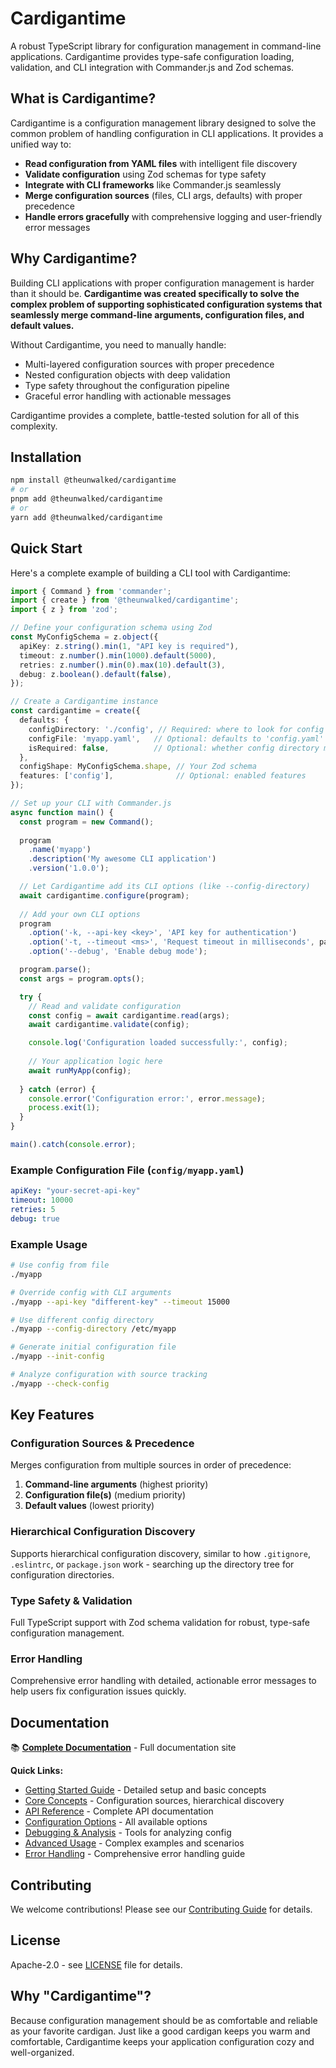# Cardigantime

A robust TypeScript library for configuration management in command-line applications. Cardigantime provides type-safe configuration loading, validation, and CLI integration with Commander.js and Zod schemas.

## What is Cardigantime?

Cardigantime is a configuration management library designed to solve the common problem of handling configuration in CLI applications. It provides a unified way to:

- **Read configuration from YAML files** with intelligent file discovery
- **Validate configuration** using Zod schemas for type safety
- **Integrate with CLI frameworks** like Commander.js seamlessly
- **Merge configuration sources** (files, CLI args, defaults) with proper precedence
- **Handle errors gracefully** with comprehensive logging and user-friendly error messages

## Why Cardigantime?

Building CLI applications with proper configuration management is harder than it should be. **Cardigantime was created specifically to solve the complex problem of supporting sophisticated configuration systems that seamlessly merge command-line arguments, configuration files, and default values.**

Without Cardigantime, you need to manually handle:
- Multi-layered configuration sources with proper precedence
- Nested configuration objects with deep validation
- Type safety throughout the configuration pipeline
- Graceful error handling with actionable messages

Cardigantime provides a complete, battle-tested solution for all of this complexity.

## Installation

```bash
npm install @theunwalked/cardigantime
# or
pnpm add @theunwalked/cardigantime
# or
yarn add @theunwalked/cardigantime
```

## Quick Start

Here's a complete example of building a CLI tool with Cardigantime:

```typescript
import { Command } from 'commander';
import { create } from '@theunwalked/cardigantime';
import { z } from 'zod';

// Define your configuration schema using Zod
const MyConfigSchema = z.object({
  apiKey: z.string().min(1, "API key is required"),
  timeout: z.number().min(1000).default(5000),
  retries: z.number().min(0).max(10).default(3),
  debug: z.boolean().default(false),
});

// Create a Cardigantime instance
const cardigantime = create({
  defaults: {
    configDirectory: './config', // Required: where to look for config files
    configFile: 'myapp.yaml',   // Optional: defaults to 'config.yaml'
    isRequired: false,          // Optional: whether config directory must exist
  },
  configShape: MyConfigSchema.shape, // Your Zod schema
  features: ['config'],              // Optional: enabled features
});

// Set up your CLI with Commander.js
async function main() {
  const program = new Command();
  
  program
    .name('myapp')
    .description('My awesome CLI application')
    .version('1.0.0');

  // Let Cardigantime add its CLI options (like --config-directory)
  await cardigantime.configure(program);
  
  // Add your own CLI options
  program
    .option('-k, --api-key <key>', 'API key for authentication')
    .option('-t, --timeout <ms>', 'Request timeout in milliseconds', parseInt)
    .option('--debug', 'Enable debug mode');

  program.parse();
  const args = program.opts();

  try {
    // Read and validate configuration
    const config = await cardigantime.read(args);
    await cardigantime.validate(config);

    console.log('Configuration loaded successfully:', config);
    
    // Your application logic here
    await runMyApp(config);
    
  } catch (error) {
    console.error('Configuration error:', error.message);
    process.exit(1);
  }
}

main().catch(console.error);
```

### Example Configuration File (`config/myapp.yaml`)

```yaml
apiKey: "your-secret-api-key"
timeout: 10000
retries: 5
debug: true
```

### Example Usage

```bash
# Use config from file
./myapp

# Override config with CLI arguments
./myapp --api-key "different-key" --timeout 15000

# Use different config directory
./myapp --config-directory /etc/myapp

# Generate initial configuration file
./myapp --init-config

# Analyze configuration with source tracking
./myapp --check-config
```

## Key Features

### Configuration Sources & Precedence
Merges configuration from multiple sources in order of precedence:
1. **Command-line arguments** (highest priority)
2. **Configuration file(s)** (medium priority)  
3. **Default values** (lowest priority)

### Hierarchical Configuration Discovery
Supports hierarchical configuration discovery, similar to how `.gitignore`, `.eslintrc`, or `package.json` work - searching up the directory tree for configuration directories.

### Type Safety & Validation
Full TypeScript support with Zod schema validation for robust, type-safe configuration management.

### Error Handling
Comprehensive error handling with detailed, actionable error messages to help users fix configuration issues quickly.

## Documentation

📚 **[Complete Documentation](https://semicolonambulance.github.io/cardigantime/)** - Full documentation site

**Quick Links:**
- [Getting Started Guide](https://semicolonambulance.github.io/cardigantime/#getting-started) - Detailed setup and basic concepts
- [Core Concepts](https://semicolonambulance.github.io/cardigantime/#core-concepts) - Configuration sources, hierarchical discovery
- [API Reference](https://semicolonambulance.github.io/cardigantime/#api-reference) - Complete API documentation
- [Configuration Options](https://semicolonambulance.github.io/cardigantime/#configuration-options) - All available options
- [Debugging & Analysis](https://semicolonambulance.github.io/cardigantime/#debugging-analysis) - Tools for analyzing config
- [Advanced Usage](https://semicolonambulance.github.io/cardigantime/#advanced-usage) - Complex examples and scenarios
- [Error Handling](https://semicolonambulance.github.io/cardigantime/#error-handling) - Comprehensive error handling guide

## Contributing

We welcome contributions! Please see our [Contributing Guide](CONTRIBUTING.md) for details.

## License

Apache-2.0 - see [LICENSE](LICENSE) file for details.

## Why "Cardigantime"?

Because configuration management should be as comfortable and reliable as your favorite cardigan. Just like a good cardigan keeps you warm and comfortable, Cardigantime keeps your application configuration cozy and well-organized.

